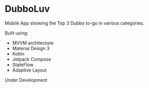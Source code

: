 # DubboLuv
Mobile App showing the Top 3 Dubbo to-go in various categories.

Built using:
- MVVM architecture
- Material Design 3
- Kotlin
- Jetpack Compose
- StateFlow
- Adaptive Layout

Under Development

